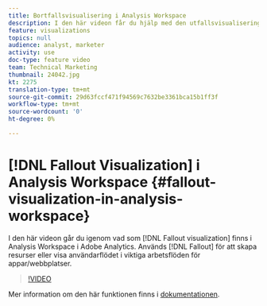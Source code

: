 ```yaml
---
title: Bortfallsvisualisering i Analysis Workspace
description: I den här videon får du hjälp med den utfallsvisualisering som finns i Analysis Workspace i Adobe Analytics. Använd Utfall för att skapa funktioner eller visa användarflödet i viktiga arbetsflöden för appar/webbplatser.
feature: visualizations
topics: null
audience: analyst, marketer
activity: use
doc-type: feature video
team: Technical Marketing
thumbnail: 24042.jpg
kt: 2275
translation-type: tm+mt
source-git-commit: 29d63fccf471f94569c7632be3361bca15b1ff3f
workflow-type: tm+mt
source-wordcount: '0'
ht-degree: 0%

---
```



# [!DNL Fallout Visualization] i Analysis Workspace {#fallout-visualization-in-analysis-workspace}

I den här videon går du igenom vad som [!DNL Fallout visualization] finns i Analysis Workspace i Adobe Analytics. Används [!DNL Fallout] för att skapa resurser eller visa användarflödet i viktiga arbetsflöden för appar/webbplatser.

>[!VIDEO](https://video.tv.adobe.com/v/24042/?quality=12)

Mer information om den här funktionen finns i [dokumentationen](https://marketing.adobe.com/resources/help/en_US/analytics/analysis-workspace/fallout_flow.html).